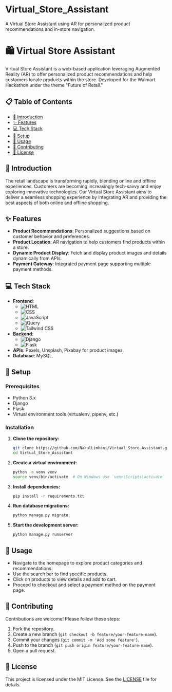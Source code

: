 # Virtual_Store_Assistant
A Virtual Store Assistant using AR for personalized product recommendations and in-store navigation.

# 🛍️ Virtual Store Assistant

Virtual Store Assistant is a web-based application leveraging Augmented Reality (AR) to offer personalized product recommendations and help customers locate products within the store. Developed for the Walmart Hackathon under the theme "Future of Retail."

## 📋 Table of Contents

- [📖 Introduction](#-introduction)
- [✨ Features](#-features)
- [💻 Tech Stack](#-tech-stack)
- [🚀 Setup](#-setup)
- [🔧 Usage](#-usage)
- [🤝 Contributing](#-contributing)
- [📜 License](#-license)

## 📖 Introduction

The retail landscape is transforming rapidly, blending online and offline experiences. Customers are becoming increasingly tech-savvy and enjoy exploring innovative technologies. Our Virtual Store Assistant aims to deliver a seamless shopping experience by integrating AR and providing the best aspects of both online and offline shopping.

## ✨ Features

- **Product Recommendations**: Personalized suggestions based on customer behavior and preferences.
- **Product Location**: AR navigation to help customers find products within a store.
- **Dynamic Product Display**: Fetch and display product images and details dynamically from APIs.
- **Payment Gateway**: Integrated payment page supporting multiple payment methods.

## 💻 Tech Stack

- **Frontend**: 
  - ![HTML](https://img.shields.io/badge/HTML-239120?style=for-the-badge&logo=html5&logoColor=white)
  - ![CSS](https://img.shields.io/badge/CSS-239120?style=for-the-badge&logo=css3&logoColor=white)
  - ![JavaScript](https://img.shields.io/badge/JavaScript-F7DF1E?style=for-the-badge&logo=javascript&logoColor=black)
  - ![jQuery](https://img.shields.io/badge/jQuery-0769AD?style=for-the-badge&logo=jquery&logoColor=white)
  - ![Tailwind CSS](https://img.shields.io/badge/Tailwind_CSS-38B2AC?style=for-the-badge&logo=tailwind-css&logoColor=white)
- **Backend**: 
  - ![Django](https://img.shields.io/badge/Django-092E20?style=for-the-badge&logo=django&logoColor=white)
  - ![Flask](https://img.shields.io/badge/Flask-000000?style=for-the-badge&logo=flask&logoColor=white)
- **APIs**: Pexels, Unsplash, Pixabay for product images.
- **Database**: MySQL.

## 🚀 Setup

### Prerequisites

- Python 3.x
- Django
- Flask
- Virtual environment tools (virtualenv, pipenv, etc.)

### Installation

1. **Clone the repository:**
    ```sh
    git clone https://github.com/NakulLimbani/Virtual_Store_Assistant.git
    cd Virtual_Store_Assistant
    ```

2. **Create a virtual environment:**
    ```sh
    python -m venv venv
    source venv/bin/activate  # On Windows use `venv\Scripts\activate`
    ```

3. **Install dependencies:**
    ```sh
    pip install -r requirements.txt
    ```

4. **Run database migrations:**
    ```sh
    python manage.py migrate
    ```

5. **Start the development server:**
    ```sh
    python manage.py runserver
    ```

## 🔧 Usage

- Navigate to the homepage to explore product categories and recommendations.
- Use the search bar to find specific products.
- Click on products to view details and add to cart.
- Proceed to checkout and select a payment method on the payment page.

## 🤝 Contributing

Contributions are welcome! Please follow these steps:

1. Fork the repository.
2. Create a new branch (`git checkout -b feature/your-feature-name`).
3. Commit your changes (`git commit -m 'Add some feature'`).
4. Push to the branch (`git push origin feature/your-feature-name`).
5. Open a pull request.

## 📜 License

This project is licensed under the MIT License. See the [LICENSE](LICENSE) file for details.
